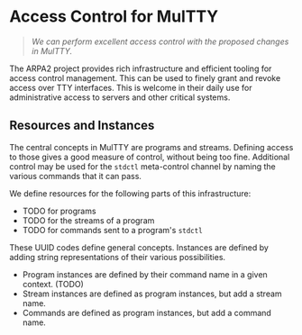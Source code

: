 # Access Control for MulTTY

> *We can perform excellent access control with the
> proposed changes in MulTTY.*

The ARPA2 project provides rich infrastructure and
efficient tooling for access control management.
This can be used to finely grant and revoke access
over TTY interfaces.  This is welcome in their daily
use for administrative access to servers and other
critical systems.

## Resources and Instances

The central concepts in MulTTY are programs and streams.
Defining access to those gives a good measure of control,
without being too fine.  Additional control may be used
for the `stdctl` meta-control channel by naming the
various commands that it can pass.

We define resources for the following parts of this
infrastructure:

  * TODO for programs
  * TODO for the streams of a program
  * TODO for commands sent to a program's `stdctl`

These UUID codes define general concepts.  Instances
are defined by adding string representations of their
various possibilities.

  * Program instances are defined by their command name
    in a given context.  (TODO)
  * Stream instances are defined as program instances,
    but add a stream name.
  * Commands are defined as program instances, but add
    a command name.

